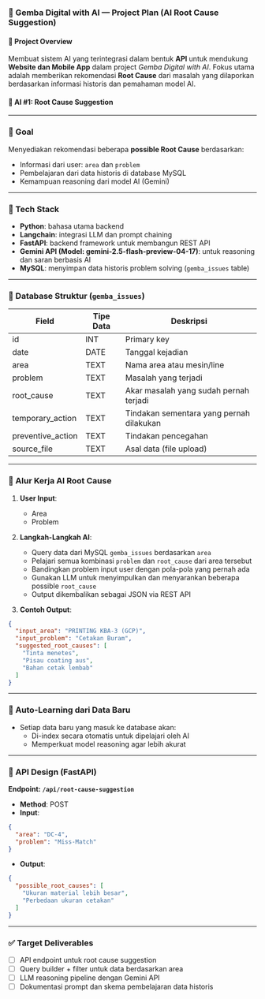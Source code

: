 
### 📘 Gemba Digital with AI — Project Plan (AI Root Cause Suggestion)

#### 📌 Project Overview
Membuat sistem AI yang terintegrasi dalam bentuk **API** untuk mendukung **Website dan Mobile App** dalam project _Gemba Digital with AI_. Fokus utama adalah memberikan rekomendasi **Root Cause** dari masalah yang dilaporkan berdasarkan informasi historis dan pemahaman model AI.

#### 🧠 AI #1: Root Cause Suggestion

---

### 🎯 Goal
Menyediakan rekomendasi beberapa **possible Root Cause** berdasarkan:
- Informasi dari user: `area` dan `problem`
- Pembelajaran dari data historis di database MySQL
- Kemampuan reasoning dari model AI (Gemini)

---

### 🔧 Tech Stack
- **Python**: bahasa utama backend
- **Langchain**: integrasi LLM dan prompt chaining
- **FastAPI**: backend framework untuk membangun REST API
- **Gemini API (Model: gemini-2.5-flash-preview-04-17)**: untuk reasoning dan saran berbasis AI
- **MySQL**: menyimpan data historis problem solving (`gemba_issues` table)

---

### 🧩 Database Struktur (`gemba_issues`)
| Field             | Tipe Data | Deskripsi |
|------------------|-----------|-----------|
| id               | INT       | Primary key |
| date             | DATE      | Tanggal kejadian |
| area             | TEXT      | Nama area atau mesin/line |
| problem          | TEXT      | Masalah yang terjadi |
| root_cause       | TEXT      | Akar masalah yang sudah pernah terjadi |
| temporary_action | TEXT      | Tindakan sementara yang pernah dilakukan |
| preventive_action| TEXT      | Tindakan pencegahan |
| source_file      | TEXT      | Asal data (file upload) |

---

### 🧭 Alur Kerja AI Root Cause

1. **User Input**:
   - Area
   - Problem

2. **Langkah-Langkah AI**:
   - Query data dari MySQL `gemba_issues` berdasarkan `area`
   - Pelajari semua kombinasi `problem` dan `root_cause` dari area tersebut
   - Bandingkan problem input user dengan pola-pola yang pernah ada
   - Gunakan LLM untuk menyimpulkan dan menyarankan beberapa possible `root_cause`
   - Output dikembalikan sebagai JSON via REST API

3. **Contoh Output**:
```json
{
  "input_area": "PRINTING KBA-3 (GCP)",
  "input_problem": "Cetakan Buram",
  "suggested_root_causes": [
    "Tinta menetes",
    "Pisau coating aus",
    "Bahan cetak lembab"
  ]
}
```

---

### 🔄 Auto-Learning dari Data Baru
- Setiap data baru yang masuk ke database akan:
  - Di-index secara otomatis untuk dipelajari oleh AI
  - Memperkuat model reasoning agar lebih akurat

---

### 🔌 API Design (FastAPI)

**Endpoint: `/api/root-cause-suggestion`**

- **Method**: POST
- **Input**:
```json
{
  "area": "DC-4",
  "problem": "Miss-Match"
}
```

- **Output**:
```json
{
  "possible_root_causes": [
    "Ukuran material lebih besar",
    "Perbedaan ukuran cetakan"
  ]
}
```

---

### ✅ Target Deliverables
- [ ] API endpoint untuk root cause suggestion
- [ ] Query builder + filter untuk data berdasarkan area
- [ ] LLM reasoning pipeline dengan Gemini API
- [ ] Dokumentasi prompt dan skema pembelajaran data historis
